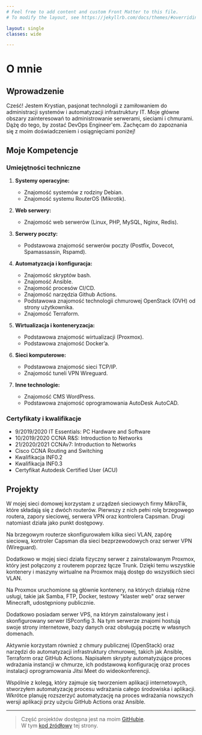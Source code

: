 ```yaml
---
# Feel free to add content and custom Front Matter to this file.
# To modify the layout, see https://jekyllrb.com/docs/themes/#overriding-theme-defaults

layout: single
classes: wide

---
```

# O mnie

## Wprowadzenie

Cześć! Jestem Krystian, pasjonat technologii z zamiłowaniem do administracji systemów i automatyzacji infrastruktury IT. Moje główne obszary zainteresowań to administrowanie serwerami, sieciami i chmurami. Dążę do tego, by zostać DevOps Engineer'em. Zachęcam do zapoznania się z moim doświadczeniem i osiągnięciami poniżej!

## Moje Kompetencje

### Umiejętności techniczne

1. **Systemy operacyjne:**
   - Znajomość systemów z rodziny Debian.
   - Znajomość systemu RouterOS (Mikrotik).

2. **Web serwery:**
   - Znajomość web serwerów (Linux, PHP, MySQL, Nginx, Redis).

3. **Serwery poczty:**
   - Podstawowa znajomość serwerów poczty (Postfix, Dovecot, Spamassassin, Rspamd).

4. **Automatyzacja i konfiguracja:**
   - Znajomość skryptów bash.
   - Znajomość Ansible.
   - Znajomość procesów CI/CD.
   - Znajomość narzędzia Github Actions.
   - Podstawowa znajomość technologii chmurowej OpenStack (OVH) od strony użytkownika.
   - Znajomość Terraform.

5. **Wirtualizacja i konteneryzacja:**
   - Podstawowa znajomość wirtualizacji (Proxmox).
   - Podstawowa znajomość Docker’a.

6. **Sieci komputerowe:**
   - Podstawowa znajomość sieci TCP/IP.
   - Znajomość tuneli VPN Wireguard.

7. **Inne technologie:**
   - Znajomość CMS WordPress.
   - Podstawowa znajomość oprogramowania AutoDesk AutoCAD.

### Certyfikaty i kwalifikacje

- 9/2019/2020 IT Essentials: PC Hardware and Software
- 10/2019/2020 CCNA R&S: Introduction to Networks
- 21/2020/2021 CCNAv7: Introduction to Networks
- Cisco CCNA Routing and Switching
- Kwalifikacja INF0.2
- Kwalifikacja INF0.3
- Certyfikat Autodesk Certified User (ACU)

## Projekty

W mojej sieci domowej korzystam z urządzeń sieciowych firmy MikroTik, które składają się z dwóch routerów. Pierwszy z nich pełni rolę brzegowego routera, zapory sieciowej, serwera VPN oraz kontrolera Capsman. Drugi natomiast działa jako punkt dostępowy.

Na brzegowym routerze skonfigurowałem kilka sieci VLAN, zapórę sieciową, kontroler Capsman dla sieci bezprzewodowych oraz serwer VPN (Wireguard).

Dodatkowo w mojej sieci działa fizyczny serwer z zainstalowanym Proxmox, który jest połączony z routerem poprzez łącze Trunk. Dzięki temu wszystkie kontenery i maszyny wirtualne na Proxmox mają dostęp do wszystkich sieci VLAN.

Na Proxmox uruchomione są głównie kontenery, na których działają różne usługi, takie jak Samba, FTP, Docker, testowy "klaster web" oraz serwer Minecraft, udostępniony publicznie.

Dodatkowo posiadam serwer VPS, na którym zainstalowany jest i skonfigurowany serwer ISPconfig 3. Na tym serwerze znajomi hostują swoje strony internetowe, bazy danych oraz obsługują pocztę w własnych domenach.

Aktywnie korzystam również z chmury publicznej (OpenStack) oraz narzędzi do automatyzacji infrastruktury chmurowej, takich jak Ansible, Terraform oraz GitHub Actions. Napisałem skrypty automatyzujące proces wdrażania instancji w chmurze, ich podstawową konfigurację oraz proces instalacji oprogramowania Jitsi Meet do wideokonferencji.

Wspólnie z kolegą, który zajmuje się tworzeniem aplikacji internetowych, stworzyłem automatyzację procesu wdrażania całego środowiska i aplikacji. Wkrótce planuję rozszerzyć automatyzację na proces wdrażania nowszych wersji aplikacji przy użyciu GitHub Actions oraz Ansible.

***

> Część projektów dostępna jest na moim [GitHubie](https://github.com/krycha1248). <br>
> W tym [kod źródłowy](https://github.com/krycha1248/my-site) tej strony.